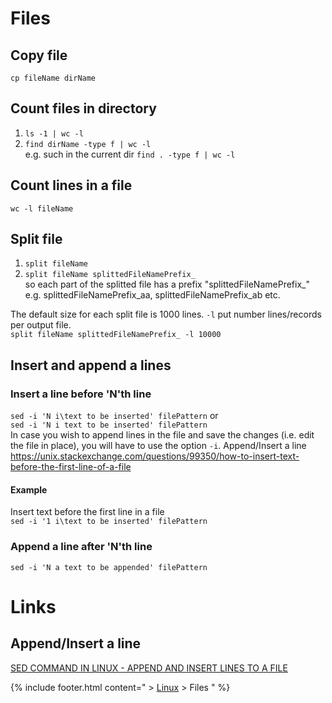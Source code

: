 # Files

## Copy file
`cp fileName dirName`

## Count files in directory
1) `ls -1 | wc -l`
2) `find dirName -type f | wc -l`   
e.g. such in the current dir
`find . -type f | wc -l`

## Count lines in a file
`wc -l fileName`
 
## Split file
1) `split fileName`
2) `split fileName splittedFileNamePrefix_`   
so each part of the splitted file has a prefix "splittedFileNamePrefix_"   
e.g. splittedFileNamePrefix_aa, splittedFileNamePrefix_ab etc. 

The default size for each split file is 1000 lines. `-l` put number lines/records per output file.   
`split fileName splittedFileNamePrefix_ -l 10000`

## Insert and append a lines
### Insert a line before 'N'th line 
`sed -i 'N i\text to be inserted' filePattern` or   
`sed -i 'N i text to be inserted' filePattern`     
In case you wish to append lines in the file and save the changes (i.e. edit the file in place), you will have to use the option `-i`.
  Append/Insert a line
  https://unix.stackexchange.com/questions/99350/how-to-insert-text-before-the-first-line-of-a-file
  

#### Example
Insert text before the first line in a file   
`sed -i '1 i\text to be inserted' filePattern` 
 
### Append a line after 'N'th line 
`sed -i 'N a text to be appended' filePattern`

# Links
## Append/Insert a line
[SED COMMAND IN LINUX - APPEND AND INSERT LINES TO A FILE](http://www.yourownlinux.com/2015/04/sed-command-in-linux-append-and-insert-lines-to-file.html)  

{% include footer.html content=" > [Linux](/linux) > Files " %}

  